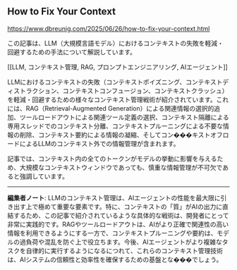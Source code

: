 ## How to Fix Your Context

https://www.dbreunig.com/2025/06/26/how-to-fix-your-context.html

この記事は、LLM（大規模言語モデル）におけるコンテキストの失敗を軽減・回避するための手法について解説しています。

[[LLM, コンテキスト管理, RAG, プロンプトエンジニアリング, AIエージェント]]

LLMにおけるコンテキストの失敗（コンテキストポイズニング、コンテキストディストラクション、コンテキストコンフュージョン、コンテキストクラッシュ）を軽減・回避するための様々なコンテキスト管理戦術が紹介されています。これには、RAG（Retrieval-Augmented Generation）による関連情報の選択的追加、ツールロードアウトによる関連ツール定義の選択、コンテキスト隔離による専用スレッドでのコンテキスト分離、コンテキストプルーニングによる不要な情報の削除、コンテキスト要約による情報の凝縮、そしてコン���キストオフロードによるLLMのコンテキスト外での情報管理が含まれます。

記事では、コンテキスト内の全てのトークンがモデルの挙動に影響を与えるため、大規模なコンテキストウィンドウであっても、慎重な情報管理が不可欠であると強調しています。

---

**編集者ノート**: LLMのコンテキスト管理は、AIエージェントの性能を最大限に引き出す上で極めて重要な要素です。特に、コンテキストの「質」がAIの出力に直結するため、この記事で紹介されているような具体的な戦術は、開発者にとって非常に実践的です。RAGやツールロードアウトは、AIがより正確で関連性の高い情報を利用できるようにする一方で、コンテキストプルーニングや要約は、モデルの過負荷や混乱を防ぐ上で役立ちます。今後、AIエージェントがより複雑なタスクを自律的に実行するようになるにつれて、これらのコンテキスト管理技術は、AIシステムの信頼性と効率性を確保するための基盤とな���でしょう。